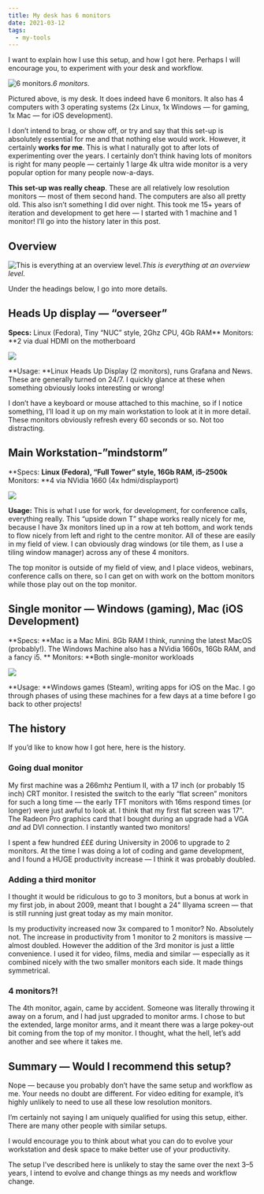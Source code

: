 ```yaml
---
title: My desk has 6 monitors
date: 2021-03-12
tags:
  - my-tools
---
```


I want to explain how I use this setup, and how I got here. Perhaps I will encourage you, to experiment with your desk and workflow.

![6 monitors.](https://cdn-images-1.medium.com/max/9216/1*G5zh2d-GCF1QjAVoPsDyiw.jpeg)*6 monitors.*

Pictured above, is my desk. It does indeed have 6 monitors. It also has 4 computers with 3 operating systems (2x Linux, 1x Windows — for gaming, 1x Mac — for iOS development).

I don’t intend to brag, or show off, or try and say that this set-up is absolutely essential for me and that nothing else would work. However, it certainly **works for me**. This is what I naturally got to after lots of experimenting over the years. I certainly don’t think having lots of monitors is right for many people — certainly 1 large 4k ultra wide monitor is a very popular option for many people now-a-days.

**This set-up was really cheap**. These are all relatively low resolution monitors — most of them second hand. The computers are also all pretty old. This also isn’t something I did over night. This took me 15+ years of iteration and development to get here — I started with 1 machine and 1 monitor! I’ll go into the history later in this post.

## Overview

![This is everything at an overview level.](https://cdn-images-1.medium.com/max/2000/1*GkYIyDibTKanVH2KTP0ZcA.png)*This is everything at an overview level.*

Under the headings below, I go into more details.

## **Heads Up display — “overseer”**

**Specs:** Linux (Fedora), Tiny “NUC” style, 2Ghz CPU, 4Gb RAM**
Monitors: **2 via dual HDMI on the motherboard

![](https://cdn-images-1.medium.com/max/2000/1*2JzfT8DDYTS5v3b_yF-yDQ.png)

**Usage: **Linux Heads Up Display (2 monitors), runs Grafana and News. These are generally turned on 24/7. I quickly glance at these when something obviously looks interesting or wrong!

I don’t have a keyboard or mouse attached to this machine, so if I notice something, I’ll load it up on my main workstation to look at it in more detail. These monitors obviously refresh every 60 seconds or so. Not too distracting.

## **Main Workstation-”mindstorm”**

**Specs: **Linux (Fedora), “Full Tower” style, 16Gb RAM, i5–2500k**
Monitors: **4 via NVidia 1660 (4x hdmi/displayport)

![](https://cdn-images-1.medium.com/max/2000/1*2fNekCyuYli92W_5YEQVSg.png)

**Usage:** This is what I use for work, for development, for conference calls, everything really. This “upside down T” shape works really nicely for me, because I have 3x monitors lined up in a row at teh bottom, and work tends to flow nicely from left and right to the centre monitor. All of these are easily in my field of view. I can obviously drag windows (or tile them, as I use a tiling window manager) across any of these 4 monitors.

The top monitor is outside of my field of view, and I place videos, webinars, conference calls on there, so I can get on with work on the bottom monitors while those play out on the top monitor.

## Single monitor — Windows (gaming), Mac (iOS Development)

**Specs: **Mac is a Mac Mini. 8Gb RAM I think, running the latest MacOS (probably!). The Windows Machine also has a NVidia 1660s, 16Gb RAM, and a fancy i5. **
Monitors: **Both single-monitor workloads

![](https://cdn-images-1.medium.com/max/2000/1*NFgu04JuZOH6NUm3zQFdOQ.png)

**Usage: **Windows games (Steam), writing apps for iOS on the Mac. I go through phases of using these machines for a few days at a time before I go back to other projects!

## The history

If you’d like to know how I got here, here is the history.

### **Going dual monitor**

My first machine was a 266mhz Pentium II, with a 17 inch (or probably 15 inch) CRT monitor. I resisted the switch to the early “flat screen” monitors for such a long time — the early TFT monitors with 16ms respond times (or longer) were just awful to look at. I think that my first flat screen was 17". The Radeon Pro graphics card that I bought during an upgrade had a VGA _and_ ad DVI connection. I instantly wanted two monitors!

I spent a few hundred £££ during University in 2006 to upgrade to 2 monitors. At the time I was doing a lot of coding and game development, and I found a HUGE productivity increase — I think it was probably doubled.

### Adding a third monitor

I thought it would be ridiculous to go to 3 monitors, but a bonus at work in my first job, in about 2009, meant that I bought a 24" Illyama screen — that is still running just great today as my main monitor.

Is my productivity increased now 3x compared to 1 monitor? No. Absolutely not. The increase in productivity from 1 monitor to 2 monitors is massive — almost doubled. However the addition of the 3rd monitor is just a little convenience. I used it for video, films, media and similar — especially as it combined nicely with the two smaller monitors each side. It made things symmetrical.

### 4 monitors?!

The 4th monitor, again, came by accident. Someone was literally throwing it away on a forum, and I had just upgraded to monitor arms. I chose to but the extended, large monitor arms, and it meant there was a large pokey-out bit coming from the top of my monitor. I thought, what the hell, let’s add another and see where it takes me.

## Summary — Would I recommend this setup?

Nope — because you probably don’t have the same setup and workflow as me. Your needs no doubt are different. For video editing for example, it’s highly unlikely to need to use all these low resolution monitors.

I’m certainly not saying I am uniquely qualified for using this setup, either. There are many other people with similar setups.

I would encourage you to think about what you can do to evolve your workstation and desk space to make better use of your productivity.

The setup I’ve described here is unlikely to stay the same over the next 3–5 years, I intend to evolve and change things as my needs and workflow change.
